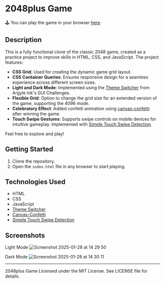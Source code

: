 # 2048plus Game

🕹️ You can play the game in your browser [here](https://ericelric.github.io/2048plus/).

## Description

This is a fully functional clone of the classic 2048 game, created as a practice project to improve skills in HTML, CSS, and JavaScript. The project features:

- **CSS Grid**: Used for creating the dynamic game grid layout.
- **CSS Container Queries**: Ensures responsive design for a seamless experience across different screen sizes.
- **Light and Dark Mode**: Implemented using the [Theme Switcher](https://github.com/argyleink/gui-challenges/tree/main/theme-switch) from Argyle Ink's GUI Challenges.
- **Flexible Grid**: Option to change the grid size for an extended version of the game, supporting the 4096 mode.
- **Celebratory Effect**: Added confetti animation using [canvas-confetti](https://github.com/catdad/canvas-confetti) after winning the game.
- **Touch Swipe Gestures**: Supports swipe controls on mobile devices for intuitive gameplay. Implemented with [Simple Touch Swipe Detection](https://www.kirupa.com/html5/detecting_touch_swipe_gestures.htm).

Feel free to explore and play!

## Getting Started

1. Clone the repository.
2. Open the `index.html` file in any browser to start playing.

## Technologies Used

- HTML
- CSS
- JavaScript
- [Theme Switcher](https://github.com/argyleink/gui-challenges/tree/main/theme-switch)
- [Canvas-Confetti](https://github.com/catdad/canvas-confetti)
- [Simple Touch Swipe Detection](https://www.kirupa.com/html5/detecting_touch_swipe_gestures.htm)

## Screenshots

Light Mode
![Screenshot 2025-01-28 at 14 29 50](https://github.com/user-attachments/assets/881f2b94-9ac6-413e-9e25-86572ec76618)

Dark Mode
![Screenshot 2025-01-28 at 14 30 11](https://github.com/user-attachments/assets/ceceb607-2644-482a-aa2c-c23b876d2489)

---
2048plus Game
Licensed under the MIT License. See LICENSE file for details.
